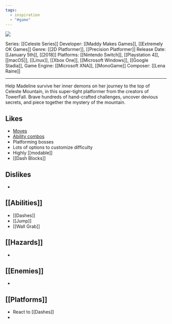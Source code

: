 ```yaml
---
tags:
  - inspiration
  - "#game"
---
```

<img src="https://cdn2.steamgriddb.com/thumb/8c433a09bd26b943147c4d9bacb15efc.jpg">

Series: [[Celeste Series]]
Developer: [[Maddy Makes Games]], [[Extremely OK Games]]
Genre: [[2D Platformer]], [[Precision Platformer]]
Release Date: [[January 5th]], [[2018]]
Platforms: [[Nintendo Switch]], [[Playstation 4]], [[macOS]], [[Linux]], [[Xbox One]], [[Microsoft Windows]], [[Google Stadia]], 
Game Engine: [[Microsoft XNA]], [[MonoGame]]
Composer: [[Lena Raine]]

----

Help Madeline survive her inner demons on her journey to the top of Celeste Mountain, in this super-tight platformer from the creators of TowerFall. Brave hundreds of hand-crafted challenges, uncover devious secrets, and piece together the mystery of the mountain.

## Likes
* [Moves](https://celestegame.fandom.com/wiki/Moves)
* [Ability combos](https://celeste.ink/wiki/Techniques)
* Platforming bosses
* Lots of options to customize difficulty
* Highly [[modable]]
* [[Dash Blocks]]

## Dislikes
* 
  
## [[Abilities]]
* [[Dashes]]
* [[Jump]]
* [[Wall Grab]]

## [[Hazards]]
* 

## [[Enemies]]
* 

## [[Platforms]]
* React to [[Dashes]]
* 